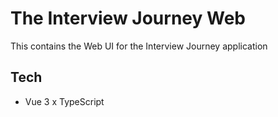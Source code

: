 # The Interview Journey Web

This contains the Web UI for the Interview Journey application

## Tech

- Vue 3 x TypeScript
